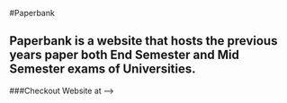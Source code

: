 #Paperbank 
## Paperbank is a website that hosts the previous years paper both End Semester and Mid Semester exams of Universities.


###Checkout Website at --> 
